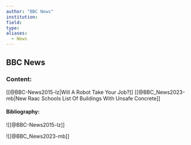 ```yaml
---
author: "BBC News"
institution:
field:
type:
aliases:
  - News
---
```


## BBC News

### Content:
[[@BBC-News2015-lz|Will A Robot Take Your Job?]]
[[@BBC_News2023-mb|New Raac Schools List Of Buildings With Unsafe Concrete]]

#### Bibliography:

![[@BBC-News2015-lz]]

![[@BBC_News2023-mb]]
